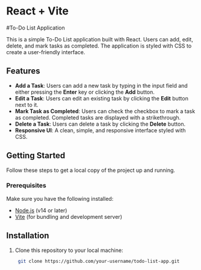 # React + Vite

#To-Do List Application

This is a simple To-Do List application built with React. Users can add, edit, delete, and mark tasks as completed. The application is styled with CSS to create a user-friendly interface.


## Features
- **Add a Task**: Users can add a new task by typing in the input field and either pressing the **Enter** key or clicking the **Add** button.
- **Edit a Task**: Users can edit an existing task by clicking the **Edit** button next to it.
- **Mark Task as Completed**: Users can check the checkbox to mark a task as completed. Completed tasks are displayed with a strikethrough.
- **Delete a Task**: Users can delete a task by clicking the **Delete** button.
- **Responsive UI**: A clean, simple, and responsive interface styled with CSS.

## Getting Started
Follow these steps to get a local copy of the project up and running.

### Prerequisites
Make sure you have the following installed:
- [Node.js](https://nodejs.org/) (v14 or later)
- [Vite](https://vitejs.dev/) (for bundling and development server)

## Installation
1. Clone this repository to your local machine:
   ```bash
    git clone https://github.com/your-username/todo-list-app.git


